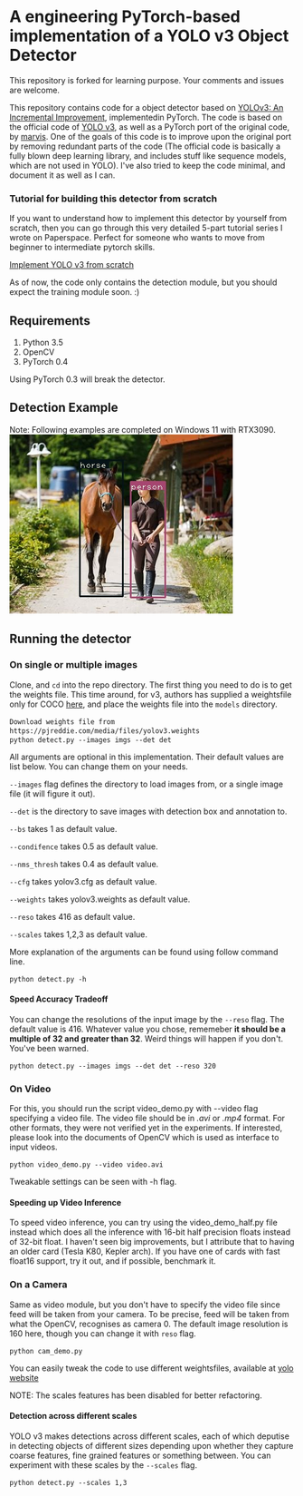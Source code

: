 # A engineering PyTorch-based implementation of a YOLO v3 Object Detector

This repository is forked for learning purpose. Your comments and issues are welcome.


This repository contains code for a object detector based on [YOLOv3: An Incremental Improvement](https://pjreddie.com/media/files/papers/YOLOv3.pdf), implementedin PyTorch. The code is based on the official code of [YOLO v3](https://github.com/pjreddie/darknet), as well as a PyTorch 
port of the original code, by [marvis](https://github.com/marvis/pytorch-yolo2). One of the goals of this code is to improve
upon the original port by removing redundant parts of the code (The official code is basically a fully blown deep learning 
library, and includes stuff like sequence models, which are not used in YOLO). I've also tried to keep the code minimal, and 
document it as well as I can. 

### Tutorial for building this detector from scratch
If you want to understand how to implement this detector by yourself from scratch, then you can go through this very detailed 5-part tutorial series I wrote on Paperspace. Perfect for someone who wants to move from beginner to intermediate pytorch skills. 

[Implement YOLO v3 from scratch](https://blog.paperspace.com/how-to-implement-a-yolo-object-detector-in-pytorch/)

As of now, the code only contains the detection module, but you should expect the training module soon. :) 

## Requirements
1. Python 3.5
2. OpenCV
3. PyTorch 0.4

Using PyTorch 0.3 will break the detector.



## Detection Example
Note: Following examples are completed on Windows 11 with RTX3090.
<img alt="Detection Example" src="https://github.com/RyanFeiluX/eng-pytorch-yolov3/blob/master/det_OIP-C.jpg"/>
## Running the detector

### On single or multiple images

Clone, and `cd` into the repo directory. The first thing you need to do is to get the weights file.
This time around, for v3, authors has supplied a weightsfile only for COCO [here](https://pjreddie.com/media/files/yolov3.weights), and place
the weights file into the `models` directory.

```
Download weights file from https://pjreddie.com/media/files/yolov3.weights 
python detect.py --images imgs --det det 
```

All arguments are optional in this implementation. Their default values are list below. You can change them on your needs.

`--images` flag defines the directory to load images from, or a single image file (it will figure it out).

`--det` is the directory to save images with detection box and annotation to.

`--bs` takes 1 as default value.

`--condifence` takes 0.5 as default value.

`--nms_thresh` takes 0.4 as default value.

`--cfg` takes yolov3.cfg as default value.

`--weights` takes yolov3.weights as default value.

`--reso` takes 416 as default value.

`--scales` takes 1,2,3 as default value.

More explanation of the arguments can be found using follow command line.
```
python detect.py -h
```

#### Speed Accuracy Tradeoff
You can change the resolutions of the input image by the `--reso` flag. The default value is 416. Whatever value you chose, rememeber **it should be a multiple of 32 and greater than 32**. Weird things will happen if you don't. You've been warned. 

```
python detect.py --images imgs --det det --reso 320
```

### On Video
For this, you should run the script video_demo.py with --video flag specifying a video file. The video file should be in *.avi* or *.mp4* format.
For other formats, they were not verified yet in the experiments. If interested, please look into the documents of OpenCV which is used as interface to input videos.

```
python video_demo.py --video video.avi
```

Tweakable settings can be seen with -h flag. 

#### Speeding up Video Inference

To speed video inference, you can try using the video_demo_half.py file instead which does all the inference with 16-bit half 
precision floats instead of 32-bit float. I haven't seen big improvements, but I attribute that to having an older card 
(Tesla K80, Kepler arch). If you have one of cards with fast float16 support, try it out, and if possible, benchmark it. 

### On a Camera
Same as video module, but you don't have to specify the video file since feed will be taken from your camera. To be precise, 
feed will be taken from what the OpenCV, recognises as camera 0. The default image resolution is 160 here, though you can change it with `reso` flag.

```
python cam_demo.py
```
You can easily tweak the code to use different weightsfiles, available at [yolo website](https://pjreddie.com/darknet/yolo/)

NOTE: The scales features has been disabled for better refactoring.
#### Detection across different scales
YOLO v3 makes detections across different scales, each of which deputise in detecting objects of different sizes depending upon whether they capture coarse features, fine grained features or something between. You can experiment with these scales by the `--scales` flag. 

```
python detect.py --scales 1,3
```


